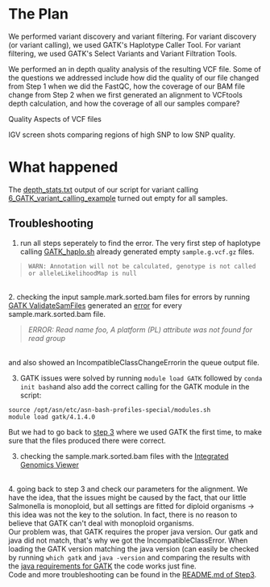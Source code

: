 # The Plan

We performed variant discovery and variant filtering. For variant discovery (or variant calling), we used GATK's Haplotype Caller Tool. For variant filtering, we used GATK's Select Variants and Variant Filtration Tools.

We performed an in depth quality analysis of the resulting VCF file. Some of the questions we addressed include how did the quality of our file changed from Step 1 when we did the FastQC, how the coverage of our BAM file change from Step 2 when we first generated an alignment to VCFtools depth calculation, and how the coverage of all our samples compare?


Quality Aspects of VCF files

IGV screen shots comparing regions of high SNP to low SNP quality.

# What happened

The [depth_stats.txt](https://github.com/AUBioInformatics22/Salmonella-Project/blob/main/4%20-%20Variant%20Discovery/depth_stats.txt) output of our script for variant calling [6_GATK_variant_calling_example](https://github.com/AUBioInformatics22/Salmonella-Project/blob/main/4%20-%20Variant%20Discovery/6_GATK_variant_calling_example.sh) turned out empty for all samples.

## Troubleshooting
1. run all steps seperately to find the error. The very first step of haplotype calling [GATK_haplo.sh](https://github.com/AUBioInformatics22/Salmonella-Project/blob/main/4%20-%20Variant%20Discovery/GATK_haplo.sh) already generated empty `sample.g.vcf.gz` files. </br>
> `WARN: Annotation will not be calculated, genotype is not called or alleleLikelihoodMap is null` </br>
</br>
2. checking the input sample.mark.sorted.bam files for errors by running <a href="https://github.com/AUBioInformatics22/Salmonella-Project/blob/main/4%20-%20Variant%20Discovery/7_GATK_ValidateSam.sh" target="_top">GATK ValidateSamFiles</a> generated an <a href="https://github.com/AUBioInformatics22/Salmonella-Project/blob/main/4%20-%20Variant%20Discovery/Sam_Validation.SRR10740739.txt" target="_top">error</a> for every sample.mark.sorted.bam file. 
</br>

> *ERROR: Read name foo, A platform (PL) attribute was not found for read group* </br>
</br>
and also showed an IncompatibleClassChangeErrorin the queue output file. </br>

3. GATK issues were solved by running `module load GATK` followed by `conda init bash`and also add the correct calling for the GATK module in the script:
```
source /opt/asn/etc/asn-bash-profiles-special/modules.sh
module load gatk/4.1.4.0
```

But we had to go back to [step 3](https://github.com/AUBioInformatics22/Salmonella-Project/blob/main/3%20-%20Post-alignment%20processing/README.md) where we used GATK the first time, to make sure that the files produced there were correct.


3. checking the sample.mark.sorted.bam files with the <a href="https://software.broadinstitute.org/software/igv/" target="_top">Integrated Genomics Viewer</a> </br>
</br>
4. going back to step 3 and check our parameters for the alignment. We have the idea, that the issues might be caused by the fact, that our little Salmonella is monoploid, but all settings are fitted for diploid organisms -> this idea was not the key to the solution. In fact, there is no reason to believe that GATK can't deal with monoploid organisms. </br>
Our problem was, that GATK requires the proper java version. Our gatk and java did not match, that's why we got the IncompatibleClassError. When loading the GATK version matching the java version (can easily be checked by running <code>which gatk</code> and <code>java -version</code> and comparing the results with the <a href="https://gatk.broadinstitute.org/hc/en-us/articles/360035889531-What-are-the-requirements-for-running-GATK-" target="_top">java requirements for GATK</a> the code works just fine. </br>
Code and more troubleshooting can be found in the <a href="" target="_top">README.md of Step3</a>.
</br>
